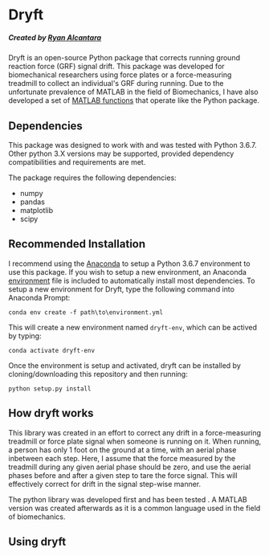 # Dryft
##### Created by [Ryan Alcantara](https://alcantarar.github.io)

Dryft is an open-source Python package that corrects running ground reaction force (GRF) 
signal drift. This package was developed for biomechanical researchers using force plates
or a force-measuring treadmill to collect an individual's GRF during running. Due to the
unfortunate prevalence of MATLAB in the field of Biomechanics, I have also developed a set of 
[MATLAB functions](MATLAB) that operate like the Python package.

## Dependencies
This package was designed to work with and was tested with Python 3.6.7. 
Other python 3.X versions may be supported, provided dependency compatibilities and requirements are met.

The package requires the following dependencies: 
* numpy
* pandas
* matplotlib
* scipy

## Recommended Installation

I recommend using the [Anaconda](https://www.anaconda.com/distribution/#download-section) to setup a Python 3.6.7 environment to use this package.
If you wish to setup a new environment, an Anaconda [environment](environment.yml) file is included
to automatically install most dependencies. To setup a new environment for Dryft, type the following 
command into Anaconda Prompt:
```
conda env create -f path\to\environment.yml
```
This will create a new environment named `dryft-env`, which can be actived by typing:
```
conda activate dryft-env
```
Once the environment is setup and activated, dryft can be installed by cloning/downloading
this repository and then running:
```
python setup.py install
```

## How dryft works
This library was created in an effort to correct any drift in a force-measuring 
treadmill or force plate signal when someone is running on it. When running, a 
person has only 1 foot on the ground at a time, with an aerial phase inbetween each step. 
Here, I assume that the force measured by the treadmill during any given aerial phase should be zero, 
and use the aerial phases before and after a given step to tare the force signal. This will 
effectively correct for drift in the signal step-wise manner. 

The python library was developed first and has been tested . A MATLAB version was
created afterwards as it is a common language used in the field of biomechanics.

## Using dryft

